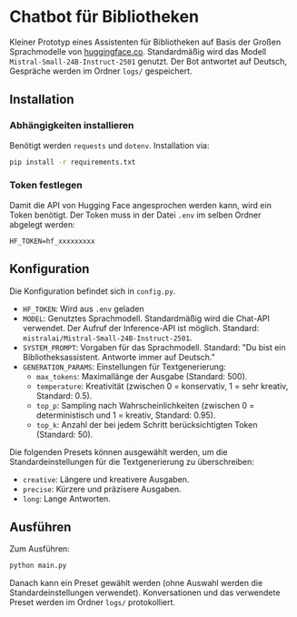 # Chatbot für Bibliotheken
Kleiner Prototyp eines Assistenten für Bibliotheken auf Basis der Großen Sprachmodelle von [huggingface.co](https://huggingface.co). Standardmäßig wird das Modell `Mistral-Small-24B-Instruct-2501` genutzt. Der Bot antwortet auf Deutsch, Gespräche werden im Ordner `logs/` gespeichert.
## Installation
### Abhängigkeiten installieren
Benötigt werden `requests` und `dotenv`. Installation via: 
```bash
pip install -r requirements.txt
```
### Token festlegen
Damit die API von Hugging Face angesprochen werden kann, wird ein Token benötigt. Der Token muss in der Datei `.env` im selben Ordner abgelegt werden:
```env
HF_TOKEN=hf_xxxxxxxxx
```
## Konfiguration
Die Konfiguration befindet sich in `config.py`.  
- `HF_TOKEN`: Wird aus `.env` geladen
- `MODEL`: Genutztes Sprachmodell. Standardmäßig wird die Chat-API verwendet. Der Aufruf der Inference-API ist möglich. Standard: `mistralai/Mistral-Small-24B-Instruct-2501`.
- `SYSTEM_PROMPT`: Vorgaben für das Sprachmodell. Standard: "Du bist ein Bibliotheksassistent. Antworte immer auf Deutsch."
- `GENERATION_PARAMS`: Einstellungen für Textgenerierung:
  + `max_tokens`: Maximallänge der Ausgabe (Standard: 500).
  + `temperature`: Kreativität (zwischen 0 = konservativ, 1 = sehr kreativ, Standard: 0.5).
  + `top_p`: Sampling nach Wahrscheinlichkeiten (zwischen 0 = deterministisch und 1 = kreativ, Standard: 0.95).
  + `top_k`: Anzahl der bei jedem Schritt berücksichtigten Token (Standard: 50).

Die folgenden Presets können ausgewählt werden, um die Standardeinstellungen für die Textgenerierung zu überschreiben:
- `creative`: Längere und kreativere Ausgaben.
- `precise`: Kürzere und präzisere Ausgaben.
- `long`: Lange Antworten.
## Ausführen
Zum Ausführen: 
```bash
python main.py
```
Danach kann ein Preset gewählt werden (ohne Auswahl werden die Standardeinstellungen verwendet). Konversationen und das verwendete Preset werden im Ordner `logs/` protokolliert.
